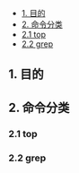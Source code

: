* [1. 目的](#1)
* [2. 命令分类](#2)
* [2.1 top](#2.1)
* [2.2 grep](#2.2)

<h2 id="1">1. 目的</h2>

<h2 id="2">2. 命令分类</h2>
<h3 id="2.1">2.1 top</h3>
<h3 id="2.2">2.2 grep</h3>
